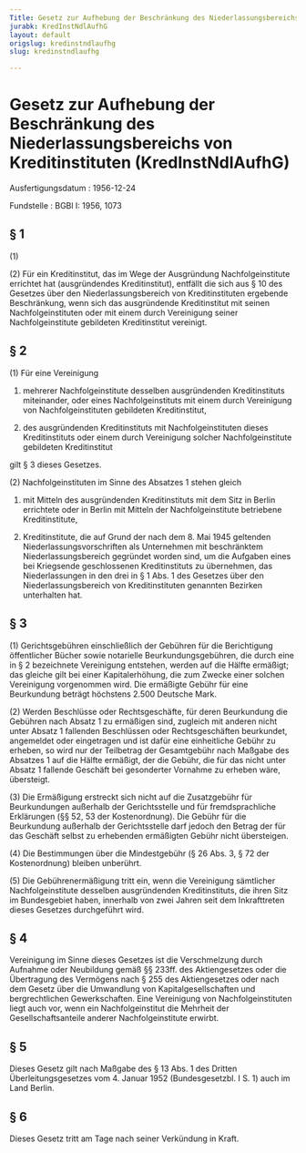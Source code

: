 ```yaml
---
Title: Gesetz zur Aufhebung der Beschränkung des Niederlassungsbereichs von Kreditinstituten
jurabk: KredInstNdlAufhG
layout: default
origslug: kredinstndlaufhg
slug: kredinstndlaufhg

---
```


# Gesetz zur Aufhebung der Beschränkung des Niederlassungsbereichs von Kreditinstituten (KredInstNdlAufhG)

Ausfertigungsdatum
:   1956-12-24

Fundstelle
:   BGBl I: 1956, 1073



## § 1

(1)

(2) Für ein Kreditinstitut, das im Wege der Ausgründung
Nachfolgeinstitute errichtet hat (ausgründendes Kreditinstitut),
entfällt die sich aus § 10 des Gesetzes über den Niederlassungsbereich
von Kreditinstituten ergebende Beschränkung, wenn sich das
ausgründende Kreditinstitut mit seinen Nachfolgeinstituten oder mit
einem durch Vereinigung seiner Nachfolgeinstitute gebildeten
Kreditinstitut vereinigt.


## § 2

(1) Für eine Vereinigung

1.  mehrerer Nachfolgeinstitute desselben ausgründenden Kreditinstituts
    miteinander, oder eines Nachfolgeinstituts mit einem durch Vereinigung
    von Nachfolgeinstituten gebildeten Kreditinstitut,


2.  des ausgründenden Kreditinstituts mit Nachfolgeinstituten dieses
    Kreditinstituts oder einem durch Vereinigung solcher
    Nachfolgeinstitute gebildeten Kreditinstitut



gilt § 3 dieses Gesetzes.

(2) Nachfolgeinstituten im Sinne des Absatzes 1 stehen gleich

1.  mit Mitteln des ausgründenden Kreditinstituts mit dem Sitz in Berlin
    errichtete oder in Berlin mit Mitteln der Nachfolgeinstitute
    betriebene Kreditinstitute,


2.  Kreditinstitute, die auf Grund der nach dem 8. Mai 1945 geltenden
    Niederlassungsvorschriften als Unternehmen mit beschränktem
    Niederlassungsbereich gegründet worden sind, um die Aufgaben eines bei
    Kriegsende geschlossenen Kreditinstituts zu übernehmen, das
    Niederlassungen in den drei in § 1 Abs. 1 des Gesetzes über den
    Niederlassungsbereich von Kreditinstituten genannten Bezirken
    unterhalten hat.





## § 3

(1) Gerichtsgebühren einschließlich der Gebühren für die Berichtigung
öffentlicher Bücher sowie notarielle Beurkundungsgebühren, die durch
eine in § 2 bezeichnete Vereinigung entstehen, werden auf die Hälfte
ermäßigt; das gleiche gilt bei einer Kapitalerhöhung, die zum Zwecke
einer solchen Vereinigung vorgenommen wird. Die ermäßigte Gebühr für
eine Beurkundung beträgt höchstens 2.500 Deutsche Mark.

(2) Werden Beschlüsse oder Rechtsgeschäfte, für deren Beurkundung die
Gebühren nach Absatz 1 zu ermäßigen sind, zugleich mit anderen nicht
unter Absatz 1 fallenden Beschlüssen oder Rechtsgeschäften beurkundet,
angemeldet oder eingetragen und ist dafür eine einheitliche Gebühr zu
erheben, so wird nur der Teilbetrag der Gesamtgebühr nach Maßgabe des
Absatzes 1 auf die Hälfte ermäßigt, der die Gebühr, die für das nicht
unter Absatz 1 fallende Geschäft bei gesonderter Vornahme zu erheben
wäre, übersteigt.

(3) Die Ermäßigung erstreckt sich nicht auf die Zusatzgebühr für
Beurkundungen außerhalb der Gerichtsstelle und für fremdsprachliche
Erklärungen
(§§ 52, 53 der Kostenordnung). Die Gebühr für die Beurkundung
außerhalb der Gerichtsstelle darf jedoch den Betrag der für das
Geschäft selbst zu erhebenden ermäßigten Gebühr nicht übersteigen.

(4) Die Bestimmungen über die Mindestgebühr
(§ 26 Abs. 3, § 72 der Kostenordnung) bleiben unberührt.

(5) Die Gebührenermäßigung tritt ein, wenn die Vereinigung sämtlicher
Nachfolgeinstitute desselben ausgründenden Kreditinstituts, die ihren
Sitz im Bundesgebiet haben, innerhalb von zwei Jahren seit dem
Inkrafttreten dieses Gesetzes durchgeführt wird.


## § 4

Vereinigung im Sinne dieses Gesetzes ist die Verschmelzung durch
Aufnahme oder Neubildung gemäß
§§ 233ff. des Aktiengesetzes oder die Übertragung des Vermögens nach
§ 255 des Aktiengesetzes oder nach dem Gesetz über die Umwandlung von
Kapitalgesellschaften und bergrechtlichen Gewerkschaften. Eine
Vereinigung von Nachfolgeinstituten liegt auch vor, wenn ein
Nachfolgeinstitut die Mehrheit der Gesellschaftsanteile anderer
Nachfolgeinstitute erwirbt.


## § 5

Dieses Gesetz gilt nach Maßgabe des § 13 Abs. 1 des Dritten
Überleitungsgesetzes vom 4. Januar 1952 (Bundesgesetzbl. I S. 1) auch
im Land Berlin.


## § 6

Dieses Gesetz tritt am Tage nach seiner Verkündung in Kraft.

